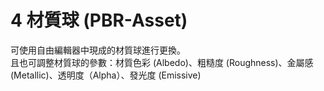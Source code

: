 # 4 材質球 (PBR-Asset)

可使用自由編輯器中現成的材質球進行更換。\
且也可調整材質球的參數：材質色彩 (Albedo)、粗糙度 (Roughness)、金屬感 (Metallic)、透明度（Alpha）、發光度 (Emissive)

<figure><img src="../../../../.gitbook/assets/材質球.gif" alt=""><figcaption></figcaption></figure>

